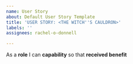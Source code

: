 ```yaml
---
name: User Story
about: Default User Story Template
title: 'USER STORY: <THE WITCH''S CAULDRON>'
labels: ''
assignees: rachel-o-donnell

---
```


As a **role** I can **capability** so that **received benefit**
